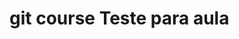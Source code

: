# git course																																																																																				Teste para aula
